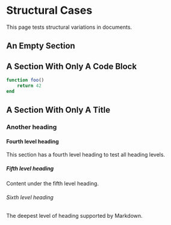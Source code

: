 # Structural Cases

This page tests structural variations in documents.

## An Empty Section

## A Section With Only A Code Block

```julia
function foo()
    return 42
end
```

## A Section With Only A Title

### Another heading

#### Fourth level heading

This section has a fourth level heading to test all heading levels.

##### Fifth level heading

Content under the fifth level heading.

###### Sixth level heading

The deepest level of heading supported by Markdown.


